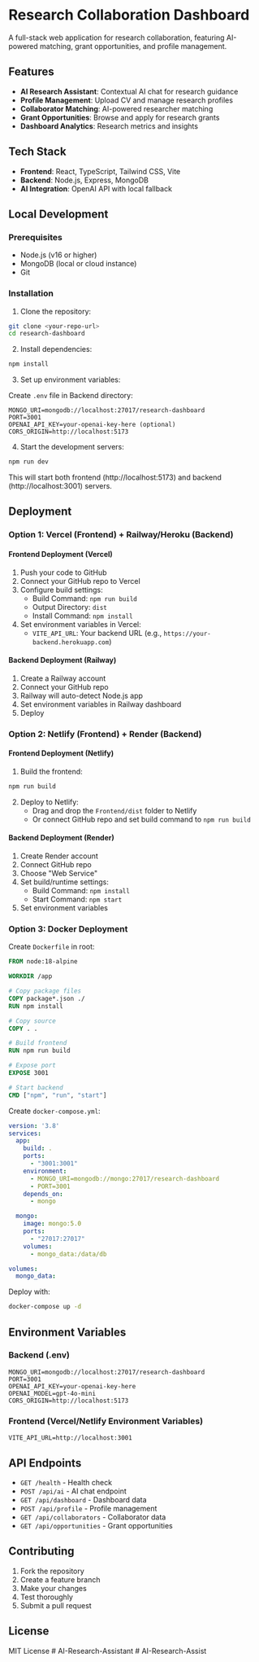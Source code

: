 # Research Collaboration Dashboard

A full-stack web application for research collaboration, featuring AI-powered matching, grant opportunities, and profile management.

## Features

- **AI Research Assistant**: Contextual AI chat for research guidance
- **Profile Management**: Upload CV and manage research profiles
- **Collaborator Matching**: AI-powered researcher matching
- **Grant Opportunities**: Browse and apply for research grants
- **Dashboard Analytics**: Research metrics and insights

## Tech Stack

- **Frontend**: React, TypeScript, Tailwind CSS, Vite
- **Backend**: Node.js, Express, MongoDB
- **AI Integration**: OpenAI API with local fallback

## Local Development

### Prerequisites

- Node.js (v16 or higher)
- MongoDB (local or cloud instance)
- Git

### Installation

1. Clone the repository:
```bash
git clone <your-repo-url>
cd research-dashboard
```

2. Install dependencies:
```bash
npm install
```

3. Set up environment variables:

Create `.env` file in Backend directory:
```env
MONGO_URI=mongodb://localhost:27017/research-dashboard
PORT=3001
OPENAI_API_KEY=your-openai-key-here (optional)
CORS_ORIGIN=http://localhost:5173
```

4. Start the development servers:
```bash
npm run dev
```

This will start both frontend (http://localhost:5173) and backend (http://localhost:3001) servers.

## Deployment

### Option 1: Vercel (Frontend) + Railway/Heroku (Backend)

#### Frontend Deployment (Vercel)

1. Push your code to GitHub
2. Connect your GitHub repo to Vercel
3. Configure build settings:
   - Build Command: `npm run build`
   - Output Directory: `dist`
   - Install Command: `npm install`
4. Set environment variables in Vercel:
   - `VITE_API_URL`: Your backend URL (e.g., `https://your-backend.herokuapp.com`)

#### Backend Deployment (Railway)

1. Create a Railway account
2. Connect your GitHub repo
3. Railway will auto-detect Node.js app
4. Set environment variables in Railway dashboard
5. Deploy

### Option 2: Netlify (Frontend) + Render (Backend)

#### Frontend Deployment (Netlify)

1. Build the frontend:
```bash
npm run build
```

2. Deploy to Netlify:
   - Drag and drop the `Frontend/dist` folder to Netlify
   - Or connect GitHub repo and set build command to `npm run build`

#### Backend Deployment (Render)

1. Create Render account
2. Connect GitHub repo
3. Choose "Web Service"
4. Set build/runtime settings:
   - Build Command: `npm install`
   - Start Command: `npm start`
5. Set environment variables

### Option 3: Docker Deployment

Create `Dockerfile` in root:

```dockerfile
FROM node:18-alpine

WORKDIR /app

# Copy package files
COPY package*.json ./
RUN npm install

# Copy source
COPY . .

# Build frontend
RUN npm run build

# Expose port
EXPOSE 3001

# Start backend
CMD ["npm", "run", "start"]
```

Create `docker-compose.yml`:

```yaml
version: '3.8'
services:
  app:
    build: .
    ports:
      - "3001:3001"
    environment:
      - MONGO_URI=mongodb://mongo:27017/research-dashboard
      - PORT=3001
    depends_on:
      - mongo

  mongo:
    image: mongo:5.0
    ports:
      - "27017:27017"
    volumes:
      - mongo_data:/data/db

volumes:
  mongo_data:
```

Deploy with:
```bash
docker-compose up -d
```

## Environment Variables

### Backend (.env)

```env
MONGO_URI=mongodb://localhost:27017/research-dashboard
PORT=3001
OPENAI_API_KEY=your-openai-key-here
OPENAI_MODEL=gpt-4o-mini
CORS_ORIGIN=http://localhost:5173
```

### Frontend (Vercel/Netlify Environment Variables)

```env
VITE_API_URL=http://localhost:3001
```

## API Endpoints

- `GET /health` - Health check
- `POST /api/ai` - AI chat endpoint
- `GET /api/dashboard` - Dashboard data
- `POST /api/profile` - Profile management
- `GET /api/collaborators` - Collaborator data
- `GET /api/opportunities` - Grant opportunities

## Contributing

1. Fork the repository
2. Create a feature branch
3. Make your changes
4. Test thoroughly
5. Submit a pull request

## License

MIT License
#   A I - R e s e a r c h - A s s i s t a n t  
 #   A I - R e s e a r c h - A s s i s t  
 